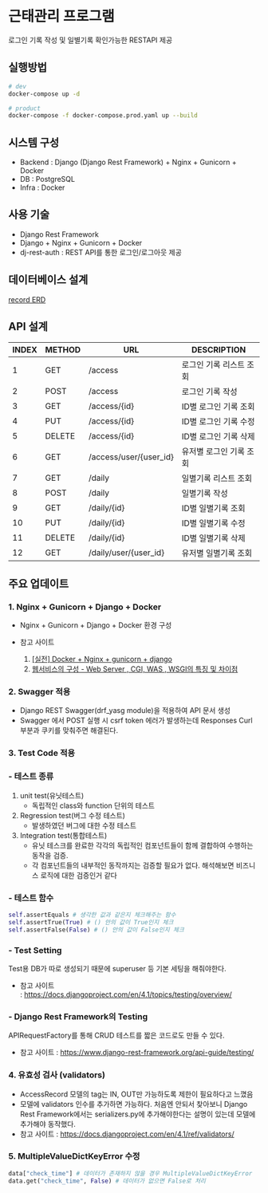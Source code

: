 # 근태관리 프로그램

로그인 기록 작성 및 일별기록 확인가능한 RESTAPI 제공

## 실행방법

```Bash
# dev
docker-compose up -d

# product
docker-compose -f docker-compose.prod.yaml up --build
```

## 시스템 구성

- Backend : Django (Django Rest Framework)  + Nginx + Gunicorn + Docker
- DB : PostgreSQL
- Infra : Docker

## 사용 기술

- Django Rest Framework
- Django + Nginx + Gunicorn + Docker
- dj-rest-auth : REST API를 통한 로그인/로그아웃 제공

## 데이터베이스 설계

[record ERD](https://www.erdcloud.com/d/RACtxBeL3C63ePSM8)

## API 설계

| INDEX | METHOD | URL                    | DESCRIPTION             |
| ----- | ------ | ---------------------- | ----------------------- |
| 1     | GET    | /access                | 로그인 기록 리스트 조회 |
| 2     | POST   | /access                | 로그인 기록 작성        |
| 3     | GET    | /access/{id}           | ID별 로그인 기록 조회   |
| 4     | PUT    | /access/{id}           | ID별 로그인 기록 수정   |
| 5     | DELETE | /access/{id}           | ID별 로그인 기록 삭제   |
| 6     | GET    | /access/user/{user_id} | 유저별 로그인 기록 조회 |
| 7     | GET    | /daily                 | 일별기록 리스트 조회    |
| 8     | POST   | /daily                 | 일별기록 작성           |
| 9     | GET    | /daily/{id}            | ID별 일별기록 조회      |
| 10    | PUT    | /daily/{id}            | ID별 일별기록 수정      |
| 11    | DELETE | /daily/{id}            | ID별 일별기록 삭제      |
| 12    | GET    | /daily/user/{user_id}  | 유저별 일별기록 조회    |

## 주요 업데이트

### 1. Nginx + Gunicorn + Django + Docker

- Nginx + Gunicorn + Django + Docker 환경 구성

- 참고 사이트
  1. [[실전] Docker + Nginx + gunicorn + django](https://velog.io/@masterkorea01/Docker-Nginx-gunicorn-django)
  2. [웹서비스의 구성 - Web Server , CGI, WAS , WSGI의 특징 및 차이점](https://my-repo.tistory.com/20?category=918048)

### 2. Swagger 적용

- Django REST Swagger(drf_yasg module)을 적용하여 API 문서 생성
- Swagger 에서 POST 실행 시 csrf token 에러가 발생하는데 Responses Curl 부분과 쿠키를 맞춰주면 해결된다.

### 3. Test Code 적용

### - 테스트 종류

1. unit test(유닛테스트)
   - 독립적인 class와 function 단위의 테스트
2. Regression test(버그 수정 테스트)
   - 발생하였던 버그에 대한 수정 테스트
3. Integration test(통합테스트)
   - 유닛 테스크를 완료한 각각의 독립적인 컴포넌트들이 함께 결합하여 수행하는 동작을 검증.
   - 각 컴포넌트들의 내부적인 동작까지는 검증할 필요가 없다. 해석해보면 비즈니스 로직에 대한 검증인거 같다

### - 테스트 함수

```python
self.assertEquals # 생각한 값과 같은지 체크해주는 함수
self.assertTrue(True) # () 안의 값이 True인지 체크
self.assertFalse(False) # () 안의 값이 False인지 체크
```

### - Test Setting

Test용 DB가 따로 생성되기 때문에 superuser 등 기본 세팅을 해줘야한다.

- 참고 사이트 : https://docs.djangoproject.com/en/4.1/topics/testing/overview/

### - Django Rest Framework의 Testing

APIRequestFactory를 통해 CRUD 테스트를 짧은 코드로도 만들 수 있다.

- 참고 사이트 : https://www.django-rest-framework.org/api-guide/testing/

### 4. 유효성 검사 (validators)

- AccessRecord 모델의 tag는 IN, OUT만 가능하도록 제한이 필요하다고 느꼈음
- 모델에 validators 인수를 추가하면 가능하다. 처음엔 안되서 찾아보니 Django Rest Framework에서는 serializers.py에 추가해야한다는 설명이 있는데 모델에 추가해야 동작했다.
- 참고 사이트 : https://docs.djangoproject.com/en/4.1/ref/validators/

### 5. MultipleValueDictKeyError 수정

```python
data["check_time"] # 데이터가 존재하지 않을 경우 MultipleValueDictKeyError
data.get("check_time", False) # 데이터가 없으면 False로 처리
```
